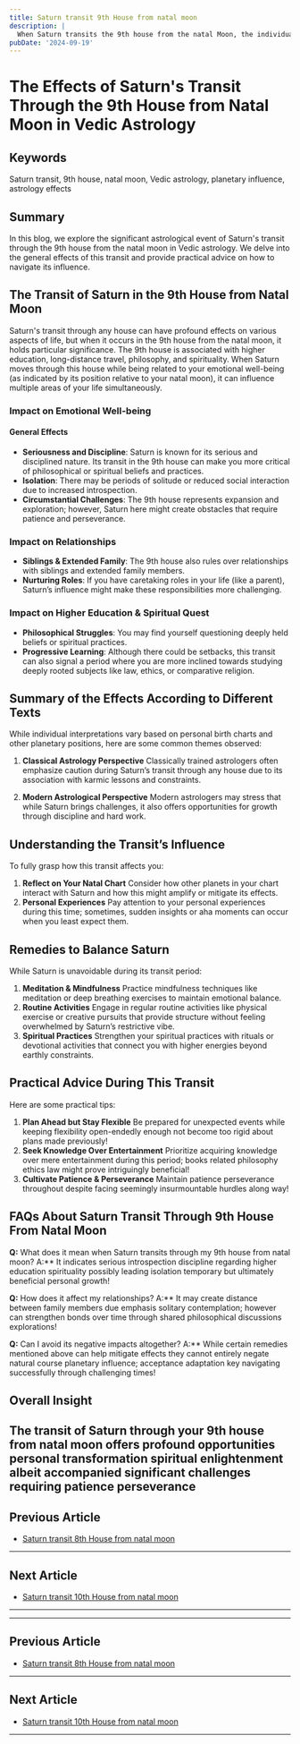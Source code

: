 ```yaml
---
title: Saturn transit 9th House from natal moon
description: |
  When Saturn transits the 9th house from the natal Moon, the individual may experience a mix of good and bad outcomes, including financial challenges, health issues, and potential spiritual growth. There may be opportunities for learning, but also significant obstacles.
pubDate: '2024-09-19'
---
```


# The Effects of Saturn's Transit Through the 9th House from Natal Moon in Vedic Astrology

## Keywords
Saturn transit, 9th house, natal moon, Vedic astrology, planetary influence, astrology effects

## Summary
In this blog, we explore the significant astrological event of Saturn's transit through the 9th house from the natal moon in Vedic astrology. We delve into the general effects of this transit and provide practical advice on how to navigate its influence.

## The Transit of Saturn in the 9th House from Natal Moon

Saturn's transit through any house can have profound effects on various aspects of life, but when it occurs in the 9th house from the natal moon, it holds particular significance. The 9th house is associated with higher education, long-distance travel, philosophy, and spirituality. When Saturn moves through this house while being related to your emotional well-being (as indicated by its position relative to your natal moon), it can influence multiple areas of your life simultaneously.

### Impact on Emotional Well-being

#### General Effects
- **Seriousness and Discipline**: Saturn is known for its serious and disciplined nature. Its transit in the 9th house can make you more critical of philosophical or spiritual beliefs and practices.
- **Isolation**: There may be periods of solitude or reduced social interaction due to increased introspection.
- **Circumstantial Challenges**: The 9th house represents expansion and exploration; however, Saturn here might create obstacles that require patience and perseverance.

### Impact on Relationships

- **Siblings & Extended Family**: The 9th house also rules over relationships with siblings and extended family members.
- **Nurturing Roles**: If you have caretaking roles in your life (like a parent), Saturn’s influence might make these responsibilities more challenging.

### Impact on Higher Education & Spiritual Quest

- **Philosophical Struggles**: You may find yourself questioning deeply held beliefs or spiritual practices.
- **Progressive Learning**: Although there could be setbacks, this transit can also signal a period where you are more inclined towards studying deeply rooted subjects like law, ethics, or comparative religion.

## Summary of the Effects According to Different Texts

While individual interpretations vary based on personal birth charts and other planetary positions, here are some common themes observed:

1. **Classical Astrology Perspective**
   Classically trained astrologers often emphasize caution during Saturn’s transit through any house due to its association with karmic lessons and constraints.

2. **Modern Astrological Perspective**
   Modern astrologers may stress that while Saturn brings challenges, it also offers opportunities for growth through discipline and hard work.

## Understanding the Transit’s Influence

To fully grasp how this transit affects you:
1. **Reflect on Your Natal Chart**
   Consider how other planets in your chart interact with Saturn and how this might amplify or mitigate its effects.
2. **Personal Experiences**
   Pay attention to your personal experiences during this time; sometimes, sudden insights or aha moments can occur when you least expect them.

## Remedies to Balance Saturn

While Saturn is unavoidable during its transit period:
1. **Meditation & Mindfulness**
   Practice mindfulness techniques like meditation or deep breathing exercises to maintain emotional balance.
2. **Routine Activities**
   Engage in regular routine activities like physical exercise or creative pursuits that provide structure without feeling overwhelmed by Saturn’s restrictive vibe.
3. **Spiritual Practices**
   Strengthen your spiritual practices with rituals or devotional activities that connect you with higher energies beyond earthly constraints.

## Practical Advice During This Transit

Here are some practical tips:

1. **Plan Ahead but Stay Flexible**
    Be prepared for unexpected events while keeping flexibility open-endedly enough not become too rigid about plans made previously!
2. **Seek Knowledge Over Entertainment**
    Prioritize acquiring knowledge over mere entertainment during this period; books related philosophy ethics law might prove intriguingly beneficial!
3. **Cultivate Patience & Perseverance**
    Maintain patience perseverance throughout despite facing seemingly insurmountable hurdles along way!

## FAQs About Saturn Transit Through 9th House From Natal Moon

**Q:** What does it mean when Saturn transits through my 9th house from natal moon?
A:** It indicates serious introspection discipline regarding higher education spirituality possibly leading isolation temporary but ultimately beneficial personal growth!

**Q:** How does it affect my relationships?
A:** It may create distance between family members due emphasis solitary contemplation; however can strengthen bonds over time through shared philosophical discussions explorations!

**Q:** Can I avoid its negative impacts altogether?
A:** While certain remedies mentioned above can help mitigate effects they cannot entirely negate natural course planetary influence; acceptance adaptation key navigating successfully through challenging times!

## Overall Insight

The transit of Saturn through your 9th house from natal moon offers profound opportunities personal transformation spiritual enlightenment albeit accompanied significant challenges requiring patience perseverance
---

## Previous Article
- [Saturn transit 8th House from natal moon](200708_Saturn_transit_8th_House_from_natal_moon.md)

---

## Next Article
- [Saturn transit 10th House from natal moon](200710_Saturn_transit_10th_House_from_natal_moon.md)

---
---

## Previous Article
- [Saturn transit 8th House from natal moon](200708_Saturn_transit_8th_House_from_natal_moon.md)

---

## Next Article
- [Saturn transit 10th House from natal moon](200710_Saturn_transit_10th_House_from_natal_moon.md)

---
